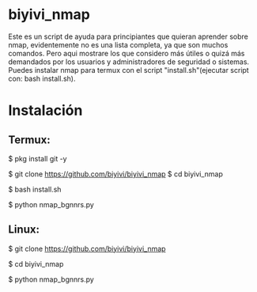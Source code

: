 # biyivi_nmap
Este es un script de ayuda para principiantes que quieran aprender sobre nmap, evidentemente no es una lista completa,  ya que son muchos comandos.  Pero aqui mostrare los que considero más útiles o quizá más demandados por los usuarios  y administradores de seguridad o sistemas. Puedes instalar nmap para termux con el script "install.sh"(ejecutar script con: bash install.sh). 
# Instalación
## Termux: 
$ pkg install git -y

$ git clone https://github.com/biyivi/biyivi_nmap
$ cd biyivi_nmap

$ bash install.sh

$ python nmap_bgnnrs.py

## Linux:
$ git clone https://github.com/biyivi/biyivi_nmap

$ cd biyivi_nmap

$ python nmap_bgnnrs.py
